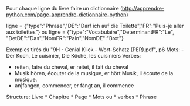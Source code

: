 Pour chaque ligne du livre faire un dictionnaire (http://apprendre-python.com/page-apprendre-dictionnaire-python)

ligne = {"type":"Phrase","DE":"Darf ich auf die Toilette","FR":"Puis-je aller aux toilettes"}
ou
ligne = {"type":"Vocabulaire","DeterminantFR":"Le", "DetDE":"Das","NomFR":"Pain","NomDE":"Brot"}

Exemples tirés du "9H - Genial Klick - Wort-Schatz (PER).pdf", p6
Mots:
 -Der Koch, Le cuisinier, Die Köche, les cuisiniers
Verbes:
- reiten, faire du cheval, er reitet, il fait du cheval
- Musik hören, écouter de la musique, er hört Musik, il écoute de la musique.
- an|fangen, commencer, er fängt an, il commence

Structure:
    Livre
        * Chapitre
        * Page
                * Mots ou
                * verbes
                * Phrase
